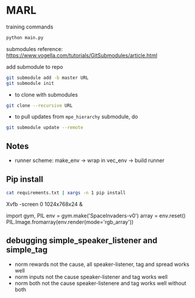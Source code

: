 # MARL 

training commands 

```bash 
python main.py 
```


submodules 
reference: https://www.vogella.com/tutorials/GitSubmodules/article.html

add submodule to repo 
```bash
git submodule add -b master URL
git submodule init 
```

- to clone with submodules 
```bash 
git clone --recursive URL 
```

- to pull updates from `mpe_hierarchy` submodule, do 
```bash
git submodule update --remote
```

## Notes 

- runner scheme: make_env -> wrap in vec_env -> build runner 



## Pip install 
```bash
cat requirements.txt | xargs -n 1 pip install
```

 Xvfb -screen 0 1024x768x24 & 



import gym, PIL
env = gym.make('SpaceInvaders-v0')
array = env.reset()
PIL.Image.fromarray(env.render(mode='rgb_array'))


## debugging simple_speaker_listener and simple_tag 
- norm rewards not the cause,
    all speaker-listener, tag and spread works well 
- norm inputs not the cause 
    speaker-listener and tag works well 
- norm both not the cause 
    speaker-listenere and tag works well without both